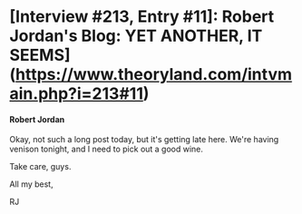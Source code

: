 # [Interview #213, Entry #11]: Robert Jordan's Blog: YET ANOTHER, IT SEEMS](https://www.theoryland.com/intvmain.php?i=213#11)

#### Robert Jordan

Okay, not such a long post today, but it's getting late here. We're having venison tonight, and I need to pick out a good wine.

Take care, guys.

All my best,
  
RJ

